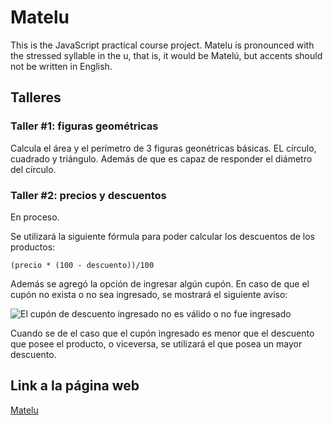 # Matelu
This is the JavaScript practical course project. Matelu is pronounced with the stressed syllable in the u, that is, it would be Matelú, but accents should not be written in English.

## Talleres

### Taller #1: figuras geométricas

Calcula el área y el perímetro de 3 figuras geonétricas básicas. EL círculo, cuadrado y triángulo. Además de que es capaz de responder el diámetro del círculo.

### Taller #2: precios y descuentos
En proceso.

Se utilizará la siguiente fórmula para poder calcular los descuentos de los productos:

``
(precio * (100 - descuento))/100
``

Además se agregó la opción de ingresar algún cupón. En caso de que el cupón no exista o no sea ingresado, se mostrará el siguiente aviso:

![El cupón de descuento ingresado no es válido o no fue ingresado](https://i.imgur.com/tKzjSU7.png)

Cuando se de el caso que el cupón ingresado es menor que el descuento que posee el producto, o viceversa, se utilizará el que posea un mayor descuento.

## Link a la página web
 [Matelu](https://camilu-png.github.io/matelu/)
